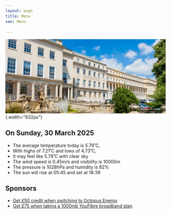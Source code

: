 ```yaml
---
layout: page
title: Menu
seo: Menu

---
```


![Logo](/images/logo.jpg){:width="832px"}

<!-- weather_marker starts -->
## On Sunday, 30 March 2025

- The average temperature today is 5.79˚C,
- With highs of 7.21˚C and lows of 4.73˚C,
- It may feel like 5.79˚C with clear sky
- The wind speed is 0.45m/s and visibility is 10000m
- The pressure is 1028hPa and humidity is 82%
- The sun will rise at 05:45 and set at 18:39

<!-- weather_marker ends -->

## Sponsors

- [Get £50 credit when switching to Octopus Energy](https://bit.ly/3oD1nnS)
- [Get £75 when taking a 1000mb YouFibre broadband plan](https://aklam.io/91zWhU?)




